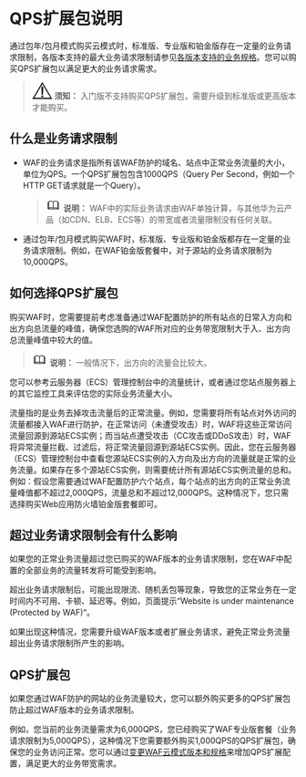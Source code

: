 # QPS扩展包说明<a name="waf_01_0111"></a>

通过包年/包月模式购买云模式时，标准版、专业版和铂金版存在一定量的业务请求限制，各版本支持的最大业务请求限制请参见[各版本支持的业务规格](https://support.huaweicloud.com/productdesc-waf/waf_01_0106.html#section1)。您可以购买QPS扩展包以满足更大的业务请求需求。

>![](public_sys-resources/icon-notice.gif) **须知：** 
>入门版不支持购买QPS扩展包，需要升级到标准版或更高版本才能购买。

## 什么是业务请求限制<a name="section468495545"></a>

-   WAF的业务请求是指所有该WAF防护的域名、站点中正常业务流量的大小，单位为QPS。一个QPS扩展包包含1000QPS（Query Per Second，例如一个HTTP GET请求就是一个Query）。

    >![](public_sys-resources/icon-note.gif) **说明：** 
    >WAF中的实际业务请求由WAF单独计算，与其他华为云产品（如CDN、ELB、ECS等）的带宽或者流量限制没有任何关联。

-   通过包年/包月模式购买WAF时，标准版、专业版和铂金版都存在一定量的业务请求限制。例如，在WAF铂金版套餐中，对于源站的业务请求限制为10,000QPS。

## 如何选择QPS扩展包<a name="zh-cn_topic_0169204299_section3427432161518"></a>

购买WAF时，您需要提前考虑准备通过WAF配置防护的所有站点的日常入方向和出方向总流量的峰值，确保您选购的WAF所对应的业务带宽限制大于入、出方向总流量峰值中较大的值。

>![](public_sys-resources/icon-note.gif) **说明：** 
>一般情况下，出方向的流量会比较大。

您可以参考云服务器（ECS）管理控制台中的流量统计，或者通过您站点服务器上的其它监控工具来评估您的实际业务流量大小。

流量指的是业务去掉攻击流量后的正常流量。例如，您需要将所有站点对外访问的流量都接入WAF进行防护，在正常访问（未遭受攻击）时，WAF将这些正常访问流量回源到源站ECS实例；而当站点遭受攻击（CC攻击或DDoS攻击）时，WAF将异常流量拦截、过滤后，将正常流量回源到源站ECS实例。因此，您在云服务器（ECS）管理控制台中查看您源站ECS实例的入方向及出方向的流量就是正常的业务流量。如果存在多个源站ECS实例，则需要统计所有源站ECS实例流量的总和。例如：假设您需要通过WAF配置防护六个站点，每个站点的出方向的正常业务流量峰值都不超过2,000QPS，流量总和不超过12,000QPS。这种情况下，您只需选择购买Web应用防火墙铂金版套餐即可。

## 超过业务请求限制会有什么影响<a name="section12812619201719"></a>

如果您的正常业务流量超过您已购买的WAF版本的业务请求限制，您在WAF中配置的全部业务的流量转发将可能受到影响。

超出业务请求限制后，可能出现限流、随机丢包等现象，导致您的正常业务在一定时间内不可用、卡顿、延迟等。例如，页面提示“Website is under maintenance \(Protected by WAF\)“。

如果出现这种情况，您需要升级WAF版本或者扩展业务请求，避免正常业务流量超出业务请求限制所产生的影响。

## QPS扩展包<a name="zh-cn_topic_0169204299_section117141214252"></a>

如果您通过WAF防护的网站的业务流量较大，您可以额外购买更多的QPS扩展包防止超过WAF版本的业务请求限制。

例如，您当前的业务流量需求为6,000QPS，您已经购买了WAF专业版套餐（业务请求限制为5,000QPS），这种情况下您需要额外购买1,000QPS的QPS扩展包，确保您的业务访问正常。您可以通过[变更WAF云模式版本和规格](变更WAF云模式版本和规格.md)来增加QPS扩展配置，满足更大的业务带宽需求。

